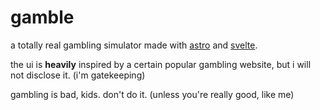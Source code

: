 # gamble

a totally real gambling simulator made with [astro](https://astro.build) and [svelte](https://svelte.dev).

the ui is **heavily** inspired by a certain popular gambling website, but i will not disclose it. (i'm gatekeeping)

gambling is bad, kids. don't do it. (unless you're really good, like me)
